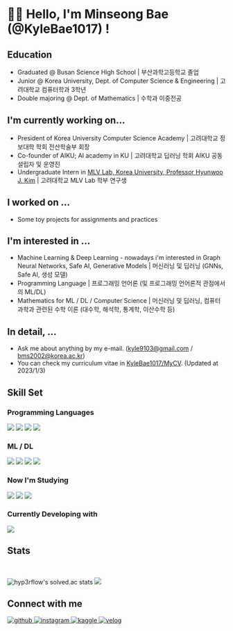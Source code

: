# 🙇‍♂️ Hello, I'm Minseong Bae (@KyleBae1017) !
  
## Education
- Graduated @ Busan Science High School | 부산과학고등학교 졸업
- Junior @ Korea University, Dept. of Computer Science & Engineering | 고려대학교 컴퓨터학과 3학년
- Double majoring @ Dept. of Mathematics | 수학과 이중전공

## I'm currently working on...
- President of Korea University Computer Science Academy | 고려대학교 정보대학 학회 전산학술부 회장
- Co-founder of AIKU; AI academy in KU | 고려대학교 딥러닝 학회 AIKU 공동 설립자 및 운영진
- Undergraduate Intern in [MLV Lab, Korea University, Professor Hyunwoo J. Kim](https://www.hyunwoojkim.com/home) | 고려대학교 MLV Lab 학부 연구생

## I worked on ...
- Some toy projects for assignments and practices
  
## I'm interested in ... 
- Machine Learning & Deep Learning - nowadays i'm interested in Graph Neural Networks, Safe AI, Generative Models | 머신러닝 및 딥러닝 (GNNs, Safe AI, 생성 모델)
- Programming Language | 프로그래밍 언어론 (및 프로그래밍 언어론적 관점에서의 ML/DL)
- Mathematics for ML / DL / Computer Science | 머신러닝 및 딥러닝, 컴퓨터과학과 관련된 수학 이론 (대수학, 해석학, 통계학, 이산수학 등)

## In detail, ...
- Ask me about anything by my e-mail. (kyle9103@gmail.com / bms2002@korea.ac.kr)
- You can check my curriculum vitae in [KyleBae1017/MyCV](https://github.com/KyleBae1017/MyCV). (Updated at 2023/1/3)
 
## Skill Set  

### Programming Languages  
<img src="https://img.shields.io/badge/Python-3776AB?style=rounded-lg&logo=Python&logoColor=yellow"/> <img src="https://img.shields.io/badge/C-A8B9CC?style=rounded-lg&logo=C&logoColor=orange"/> <img src="https://img.shields.io/badge/C++-00599C?style=rounded-lg&logo=cplusplus&logoColor=white"> <img src="https://img.shields.io/badge/OCaml-EC6813?style=rounded-lg&logo=OCaml&logoColor=white"/>
### ML / DL
<img src="https://img.shields.io/badge/Tensorflow-FF6F00?style=rounded-lg&logo=Tensorflow&logoColor=white"/> <img src="https://img.shields.io/badge/Keras-D00000?style=rounded-lg&logo=Keras&logoColor=white"/> <img src="https://img.shields.io/badge/scikit--learn-F7931E?style=rounded-lg&logo=scikit-learn&logoColor=blue"/> <img src="https://img.shields.io/badge/NumPy-013243?style=rounded-lg&logo=NumPy&logoColor=orange"/>
### Now I'm Studying
<img src="https://img.shields.io/badge/JavaScript-F7DF1E?style=rounded-lg&logo=Javascript&logoColor=white"/> <img src="https://img.shields.io/badge/node.js-339933?style=rounded-lg&logo=node.js&logoColor=white"/> <img src="https://img.shields.io/badge/Pytorch-EE4C2C?style=rounded-lg&logo=pytorch&logoColor=white"/> 
### Currently Developing with
<img src="https://img.shields.io/badge/MacBook M1 Air-000000?style=rounded-lg&logo=macOS&logoColor=white"/>

## Stats  
<br/>  

![hyp3rflow's solved.ac stats](https://github-readme-solvedac.hyp3rflow.vercel.app/api/?handle=bms2002)
<img src="https://github-readme-stats.vercel.app/api?username=kylebae1017&show_icons=true"/>

## Connect with me  
<div align="left">
<a href="https://github.com/KyleBae1017" target="_blank">
<img src=https://img.shields.io/badge/github-%2324292e.svg?&style=for-the-badge&logo=github&logoColor=white alt=github style="margin-bottom: 5px;" />
</a>
<a href="https://instagram.com/bae_ms_1017" target="_blank">
<img src=https://img.shields.io/badge/instagram-%23000000.svg?&style=for-the-badge&logo=instagram&logoColor=white alt=instagram style="margin-bottom: 5px;" />
</a>
<a href="https://www.kaggle.com/bms2002" target="_blank">
<img src=https://img.shields.io/badge/kaggle-%2344BAE8.svg?&style=for-the-badge&logo=kaggle&logoColor=white alt=kaggle style="margin-bottom: 5px;" />
</a>
<a href="https://velog.io/@kylebae1017" target="_blank">
<img src=https://img.shields.io/badge/velog-%2300B388.svg?&style=for-the-badge&logo=micro.blog&logoColor=white alt=velog style="margin-bottom: 5px;" />
</a> 
</div>  

<br />


